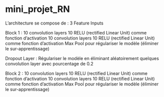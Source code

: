 # mini_projet_RN

L’architecture se compose de : 
3 Feature Inputs 

Block 1 :
10 convolution layers
10 RELU (rectified Linear Unit) comme fonction d’activation 
10 convolution layers
10 RELU (rectified Linear Unit) comme fonction d’activation 
Max Pool pour régulariser le modèle (éliminer le sur-apprentissage) 

Dropout Layer : Régulariser le modèle en éliminant aléatoirement quelques convolution layer avec pourcentage de 0.2

Block 2 :
10 convolution layers
10 RELU (rectified Linear Unit) comme fonction d’activation 
10 convolution layers
10 RELU (rectified Linear Unit) comme fonction d’activation 
Max Pool pour régulariser le modèle (éliminer le sur-apprentissage) 

